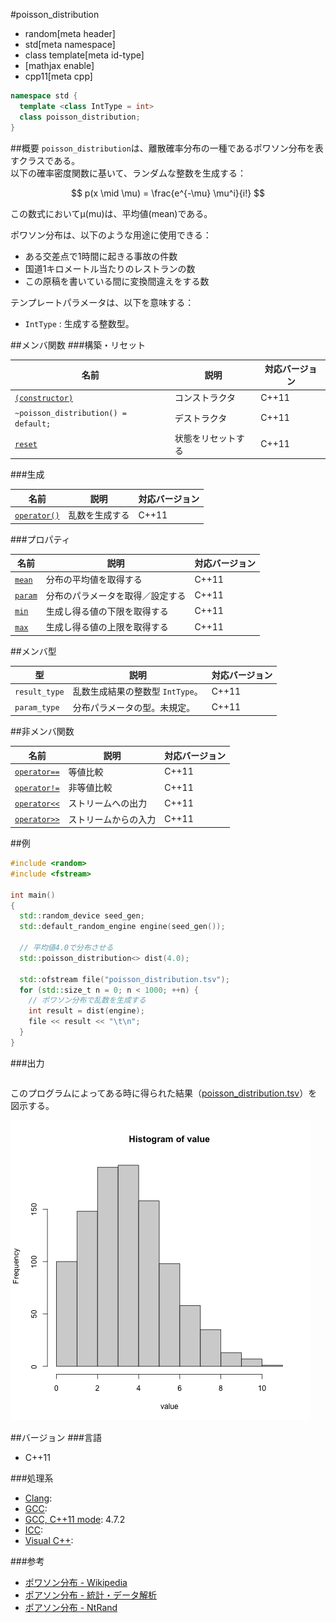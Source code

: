 #poisson_distribution
* random[meta header]
* std[meta namespace]
* class template[meta id-type]
* [mathjax enable]
* cpp11[meta cpp]

```cpp
namespace std {
  template <class IntType = int>
  class poisson_distribution;
}
```

##概要
`poisson_distribution`は、離散確率分布の一種であるポワソン分布を表すクラスである。  
以下の確率密度関数に基いて、ランダムな整数を生成する：

$$ p(x \mid \mu) = \frac{e^{-\mu} \mu^i}{i!} $$


この数式においてμ(mu)は、平均値(mean)である。


ポワソン分布は、以下のような用途に使用できる：

- ある交差点で1時間に起きる事故の件数
- 国道1キロメートル当たりのレストランの数
- この原稿を書いている間に変換間違えをする数


テンプレートパラメータは、以下を意味する：

- `IntType` : 生成する整数型。


##メンバ関数
###構築・リセット

| 名前 | 説明 | 対応バージョン |
|-------------------------------------------------------------------|--------------------|-------|
| [`(constructor)`](poisson_distribution/op_constructor.md)       | コンストラクタ     | C++11 |
| `~poisson_distribution() = default;`                              | デストラクタ       | C++11 |
| [`reset`](poisson_distribution/reset.md)                        | 状態をリセットする | C++11 |


###生成

| 名前 | 説明 | 対応バージョン |
|---------------------------------------------------|----------------|-------|
| [`operator()`](poisson_distribution/op_call.md) | 乱数を生成する | C++11 |


###プロパティ

| 名前 | 説明 | 対応バージョン |
|--------------------------------------------|----------------------------------|-------|
| [`mean`](poisson_distribution/mean.md)   | 分布の平均値を取得する           | C++11 |
| [`param`](poisson_distribution/param.md) | 分布のパラメータを取得／設定する | C++11 |
| [`min`](poisson_distribution/min.md)     | 生成し得る値の下限を取得する   | C++11 |
| [`max`](poisson_distribution/max.md)     | 生成し得る値の上限を取得する   | C++11 |


##メンバ型

| 型 | 説明 | 対応バージョン |
|---------------|-------------------|-------|
| `result_type` | 乱数生成結果の整数型 `IntType`。 | C++11 |
| `param_type`  | 分布パラメータの型。未規定。 | C++11 |


##非メンバ関数

| 名前 | 説明 | 対応バージョン |
|--------------------------------------------------------|----------------------|-------|
| [`operator==`](poisson_distribution/op_equal.md)     | 等値比較             | C++11 |
| [`operator!=`](poisson_distribution/op_not_equal.md) | 非等値比較           | C++11 |
| [`operator<<`](poisson_distribution/op_ostream.md)   | ストリームへの出力   | C++11 |
| [`operator>>`](poisson_distribution/op_istream.md)   | ストリームからの入力 | C++11 |


##例
```cpp
#include <random>
#include <fstream>

int main()
{
  std::random_device seed_gen;
  std::default_random_engine engine(seed_gen());

  // 平均値4.0で分布させる
  std::poisson_distribution<> dist(4.0);

  std::ofstream file("poisson_distribution.tsv");
  for (std::size_t n = 0; n < 1000; ++n) {
    // ポワソン分布で乱数を生成する
    int result = dist(engine);
    file << result << "\t\n";
  }
}
```

###出力
```
```

このプログラムによってある時に得られた結果（[poisson_distribution.tsv](https://github.com/cpprefjp/image/raw/master/reference/random/poisson_distribution/poisson_distribution.tsv)）を図示する。 

![](https://github.com/cpprefjp/image/raw/master/reference/random/poisson_distribution/poisson_distribution.png)

##バージョン
###言語
- C++11

###処理系
- [Clang](/implementation.md#clang): 
- [GCC](/implementation.md#gcc): 
- [GCC, C++11 mode](/implementation.md#gcc): 4.7.2
- [ICC](/implementation.md#icc): 
- [Visual C++](/implementation.md#visual_cpp): 

###参考
- [ポワソン分布 - Wikipedia](http://ja.wikipedia.org/wiki/ポアソン分布)
- [ポアソン分布 - 統計・データ解析](http://oku.edu.mie-u.ac.jp/~okumura/stat/poisson.php)
- [ポアソン分布 - NtRand](http://www.ntrand.com/jp/poisson-distribution/)



